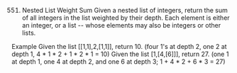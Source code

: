 551. Nested List Weight Sum
Given a nested list of integers, return the sum of all integers in the list weighted by their depth. Each element is either an integer, or a list -- whose elements may also be integers or other lists.

Example
Given the list [[1,1],2,[1,1]], return 10. (four 1's at depth 2, one 2 at depth 1, 4 * 1 * 2 + 1 * 2 * 1 = 10)
Given the list [1,[4,[6]]], return 27. (one 1 at depth 1, one 4 at depth 2, and one 6 at depth 3; 1 + 4 * 2 + 6 * 3 = 27)
